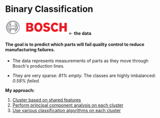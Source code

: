 # __Binary Classification__


[<img src="img/logo.png" style="width: 200px;"/>](https://www.kaggle.com/c/bosch-production-line-performance/data) ← __the data__

#### The goal is to predict which parts will fail quality control to reduce manufacturing failures.

- The data represents measurements of parts as they move through Bosch's production lines.

- They are very sparse: *81% empty.* The classes are highly imbalanced: *0.58% failed.*

__My approach:__
1. [Cluster based on shared features](clustering.ipynb)
2. [Perform principal component analysis on each cluster](PCA.ipynb)
3. [Use various classification algorithms on each cluster](training.ipynb)
